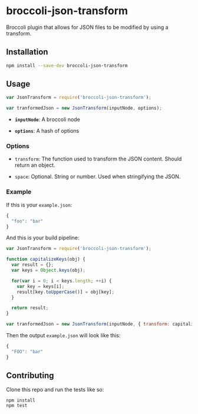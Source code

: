 # broccoli-json-transform
Broccoli plugin that allows for JSON files to be modified by using a transform.

## Installation

```bash
npm install --save-dev broccoli-json-transform
```

## Usage

```js
var JsonTransform = require('broccoli-json-transform');

var tranformedJson = new JsonTransform(inputNode, options);
```

* **`inputNode`**: A broccoli node

* **`options`**: A hash of options

### Options

* `transform`: The function used to transform the JSON content. Should return
               an object.

* `space`: Optional. String or number. Used when stringifying the JSON.

### Example

If this is your `example.json`:

```js
{
  "foo": "bar"
}
```

And this is your build pipeline:

```js
var JsonTransform = require('broccoli-json-transform');

function capitalizeKeys(obj) {
  var result = {};
  var keys = Object.keys(obj);

  for(var i = 0; i < keys.length; ++i) {
    var key = keys[i];
    result[key.toUpperCase()] = obj[key];
  }

  return result;
}

var tranformedJson = new JsonTransform(inputNode, { transform: capitalizeKeys });
```

Then the output `example.json` will look like this:

```js
{
  "FOO": "bar"
}
```

## Contributing

Clone this repo and run the tests like so:

```
npm install
npm test
```